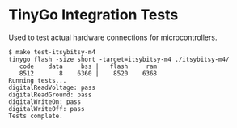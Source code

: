 # TinyGo Integration Tests

Used to test actual hardware connections for microcontrollers.

```
$ make test-itsybitsy-m4 
tinygo flash -size short -target=itsybitsy-m4 ./itsybitsy-m4/
   code    data     bss |   flash     ram
   8512       8    6360 |    8520    6368
Running tests...
digitalReadVoltage: pass
digitalReadGround: pass
digitalWriteOn: pass
digitalWriteOff: pass
Tests complete.
```

